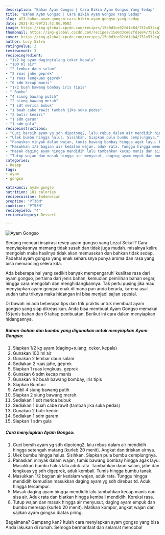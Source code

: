 ```yaml
---
description: "Bahan Ayam Gongso | Cara Bikin Ayam Gongso Yang Sedap"
title: "Bahan Ayam Gongso | Cara Bikin Ayam Gongso Yang Sedap"
slug: 423-bahan-ayam-gongso-cara-bikin-ayam-gongso-yang-sedap
date: 2021-01-09T21:42:06.950Z
image: https://img-global.cpcdn.com/recipes/15e0d3ce02fd1e84/751x532cq70/ayam-gongso-foto-resep-utama.jpg
thumbnail: https://img-global.cpcdn.com/recipes/15e0d3ce02fd1e84/751x532cq70/ayam-gongso-foto-resep-utama.jpg
cover: https://img-global.cpcdn.com/recipes/15e0d3ce02fd1e84/751x532cq70/ayam-gongso-foto-resep-utama.jpg
author: Lucy Silva
ratingvalue: 3
reviewcount: 3
recipeingredient:
- "1/2 kg ayam dagingtulang ceker kepala"
- "100 ml air"
- "2 lembar daun salam"
- "2 ruas jahe geprek"
- "1 ruas lengkuas geprek"
- "6 sdm kecap manis"
- "1/2 buah bawang bombay iris tipis"
- " Bumbu"
- "4 siung bawang putih"
- "2 siung bawang merah"
- "1 sdt merica bubuk"
- "1 buah cabe rawit tambah jika suka pedas"
- "2 butir kemiri"
- "1 sdm garam"
- "1 sdm gula"
recipeinstructions:
- "Cuci bersih ayam yg sdh dipotong2, lalu rebus dalam air mendidih hingga setengah matang (kurleb 20 menit). Angkat dan tiriskan airnya."
- "Ulek bumbu hingga halus. Sisihkan. Siapkan pula bumbu cemplungnya."
- "Panaskan minyak dalam wajan, tumis bawang bombay hingga agak layu. Masukkan bumbu halus lalu aduk rata. Tambahkan daun salam, jahe dan lengkuas yg sdh digeprek, aduk kembali. Tumis hingga bumbu tanak."
- "Masukkan 1/2 bagian air kedalam wajan, aduk rata. Tunggu hingga mendidih kemudian masukkan daging ayam yg sdh direbus td. Aduk hingga tercampur."
- "Masak daging ayam hingga mendidih lalu tambahkan kecap manis dan sisa air. Aduk rata dan biarkan hingga kembali mendidih. Koreksi rasa."
- "Tutup wajan dan masak hingga air menyusut, daging ayam empuk dan bumbu meresap (kurleb 20 menit). Matikan kompor, angkat wajan dan sajikan ayam gongso diatas piring."
categories:
- Resep
tags:
- ayam
- gongso

katakunci: ayam gongso 
nutrition: 101 calories
recipecuisine: Indonesian
preptime: "PT36M"
cooktime: "PT53M"
recipeyield: "4"
recipecategory: Dessert

---
```



![Ayam Gongso](https://img-global.cpcdn.com/recipes/15e0d3ce02fd1e84/751x532cq70/ayam-gongso-foto-resep-utama.jpg)

Sedang mencari inspirasi resep ayam gongso yang Lezat Sekali? Cara menyiapkannya memang tidak susah dan tidak juga mudah. misalnya keliru mengolah maka hasilnya tidak akan memuaskan dan bahkan tidak sedap. Padahal ayam gongso yang enak seharusnya punya aroma dan rasa yang bisa memancing selera kita.

Ada beberapa hal yang sedikit banyak mempengaruhi kualitas rasa dari ayam gongso, pertama dari jenis bahan, kemudian pemilihan bahan segar, hingga cara mengolah dan menghidangkannya. Tak perlu pusing jika mau menyiapkan ayam gongso enak di mana pun anda berada, karena asal sudah tahu triknya maka hidangan ini bisa menjadi sajian spesial.




Di bawah ini ada beberapa tips dan trik praktis untuk membuat ayam gongso yang siap dikreasikan. Anda bisa membuat Ayam Gongso memakai 15 jenis bahan dan 6 tahap pembuatan. Berikut ini cara dalam menyiapkan hidangannya.

<!--inarticleads1-->

##### Bahan-bahan dan bumbu yang digunakan untuk menyiapkan Ayam Gongso:

1. Siapkan 1/2 kg ayam (daging+tulang, ceker, kepala)
1. Gunakan 100 ml air
1. Gunakan 2 lembar daun salam
1. Sediakan 2 ruas jahe, geprek
1. Siapkan 1 ruas lengkuas, geprek
1. Gunakan 6 sdm kecap manis
1. Gunakan 1/2 buah bawang bombay, iris tipis
1. Siapkan  Bumbu:
1. Ambil 4 siung bawang putih
1. Siapkan 2 siung bawang merah
1. Sediakan 1 sdt merica bubuk
1. Sediakan 1 buah cabe rawit (tambah jika suka pedas)
1. Gunakan 2 butir kemiri
1. Sediakan 1 sdm garam
1. Siapkan 1 sdm gula




<!--inarticleads2-->

##### Cara menyiapkan Ayam Gongso:

1. Cuci bersih ayam yg sdh dipotong2, lalu rebus dalam air mendidih hingga setengah matang (kurleb 20 menit). Angkat dan tiriskan airnya.
1. Ulek bumbu hingga halus. Sisihkan. Siapkan pula bumbu cemplungnya.
1. Panaskan minyak dalam wajan, tumis bawang bombay hingga agak layu. Masukkan bumbu halus lalu aduk rata. Tambahkan daun salam, jahe dan lengkuas yg sdh digeprek, aduk kembali. Tumis hingga bumbu tanak.
1. Masukkan 1/2 bagian air kedalam wajan, aduk rata. Tunggu hingga mendidih kemudian masukkan daging ayam yg sdh direbus td. Aduk hingga tercampur.
1. Masak daging ayam hingga mendidih lalu tambahkan kecap manis dan sisa air. Aduk rata dan biarkan hingga kembali mendidih. Koreksi rasa.
1. Tutup wajan dan masak hingga air menyusut, daging ayam empuk dan bumbu meresap (kurleb 20 menit). Matikan kompor, angkat wajan dan sajikan ayam gongso diatas piring.




Bagaimana? Gampang kan? Itulah cara menyiapkan ayam gongso yang bisa Anda lakukan di rumah. Semoga bermanfaat dan selamat mencoba!
